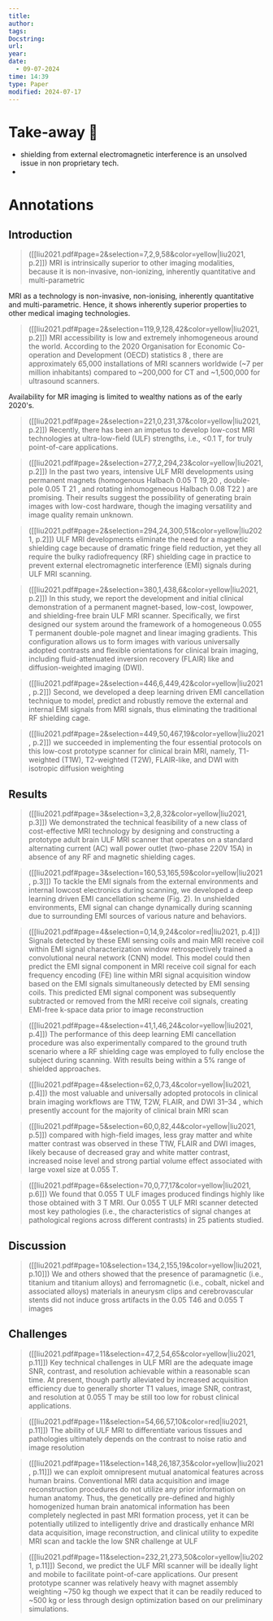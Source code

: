 ```yaml
---
title: 
author: 
tags: 
Docstring: 
url: 
year: 
date:
  - 09-07-2024
time: 14:39
type: Paper
modified: 2024-07-17
---
```


# Take-away 🥡

- shielding from external electromagnetic interference is an unsolved issue in non proprietary tech.
- 
# Annotations
## Introduction
> ([[liu2021.pdf#page=2&selection=7,2,9,58&color=yellow|liu2021, p.2]])
> MRI is intrinsically superior to other imaging modalities, because it is non-invasive, non-ionizing, inherently quantitative and multi-parametric

MRI as a technology is non-invasive, non-ionising, inherently quantitative and multi-parametric. Hence, it shows inherently superior properties to other medical imaging technologies. 

> ([[liu2021.pdf#page=2&selection=119,9,128,42&color=yellow|liu2021, p.2]])
> MRI accessibility is low and extremely inhomogeneous around the world. According to the 2020 Organisation for Economic Co-operation and Development (OECD) statistics 8 , there are approximately 65,000 installations of MRI scanners worldwide (~7 per million inhabitants) compared to ~200,000 for CT and ~1,500,000 for ultrasound scanners.

Availability for MR imaging is limited to wealthy nations as of the early 2020's. 

> ([[liu2021.pdf#page=2&selection=221,0,231,37&color=yellow|liu2021, p.2]])
> Recently, there has been an impetus to develop low-cost MRI technologies at ultra-low-field (ULF) strengths, i.e., <0.1 T, for truly point-of-care applications.

> ([[liu2021.pdf#page=2&selection=277,2,294,23&color=yellow|liu2021, p.2]])
> In the past two years, intensive ULF MRI developments using permanent magnets (homogenous Halbach 0.05 T 19,20 , double-pole 0.05 T 21 , and rotating inhomogeneous Halbach 0.08 T22 ) are promising. Their results suggest the possibility of generating brain images with low-cost hardware, though the imaging versatility and image quality remain unknown.


> ([[liu2021.pdf#page=2&selection=294,24,300,51&color=yellow|liu2021, p.2]])
> ULF MRI developments eliminate the need for a magnetic shielding cage because of dramatic fringe field reduction, yet they all require the bulky radiofrequency (RF) shielding cage in practice to prevent external electromagnetic interference (EMI) signals during ULF MRI scanning.

> ([[liu2021.pdf#page=2&selection=380,1,438,6&color=yellow|liu2021, p.2]])
> In this study, we report the development and initial clinical demonstration of a permanent magnet-based, low-cost, lowpower, and shielding-free brain ULF MRI scanner. Specifically, we first designed our system around the framework of a homogeneous 0.055 T permanent double-pole magnet and linear imaging gradients. This configuration allows us to form images with various universally adopted contrasts and flexible orientations for clinical brain imaging, including fluid-attenuated inversion recovery (FLAIR) like and diffusion-weighted imaging (DWI).

> ([[liu2021.pdf#page=2&selection=446,6,449,42&color=yellow|liu2021, p.2]])
> Second, we developed a deep learning driven EMI cancellation technique to model, predict and robustly remove the external and internal EMI signals from MRI signals, thus eliminating the traditional RF shielding cage.

> ([[liu2021.pdf#page=2&selection=449,50,467,19&color=yellow|liu2021, p.2]])
> we succeeded in implementing the four essential protocols on this low-cost prototype scanner for clinical brain MRI, namely, T1-weighted (T1W), T2-weighted (T2W), FLAIR-like, and DWI with isotropic diffusion weighting



## Results
> ([[liu2021.pdf#page=3&selection=3,2,8,32&color=yellow|liu2021, p.3]])
> We demonstrated the technical feasibility of a new class of cost-effective MRI technology by designing and constructing a prototype adult brain ULF MRI scanner that operates on a standard alternating current (AC) wall power outlet (two-phase 220V 15A) in absence of any RF and magnetic shielding cages.

> ([[liu2021.pdf#page=3&selection=160,53,165,59&color=yellow|liu2021, p.3]])
> To tackle the EMI signals from the external environments and internal lowcost electronics during scanning, we developed a deep learning driven EMI cancellation scheme (Fig. 2). In unshielded environments, EMI signal can change dynamically during scanning due to surrounding EMI sources of various nature and behaviors.

> ([[liu2021.pdf#page=4&selection=0,14,9,24&color=red|liu2021, p.4]])
> Signals detected by these EMI sensing coils and main MRI receive coil within EMI signal characterization window retrospectively trained a convolutional neural network (CNN) model. This model could then predict the EMI signal component in MRI receive coil signal for each frequency encoding (FE) line within MRI signal acquisition window based on the EMI signals simultaneously detected by EMI sensing coils. This predicted EMI signal component was subsequently subtracted or removed from the MRI receive coil signals, creating EMI-free k-space data prior to image reconstruction 

> ([[liu2021.pdf#page=4&selection=41,1,46,24&color=yellow|liu2021, p.4]])
> The performance of this deep learning EMI cancellation procedure was also experimentally compared to the ground truth scenario where a RF shielding cage was employed to fully enclose the subject during scanning. With results being within a 5% range of shielded approaches.

> ([[liu2021.pdf#page=4&selection=62,0,73,4&color=yellow|liu2021, p.4]])
> the most valuable and universally adopted protocols in clinical brain imaging workflows are T1W, T2W, FLAIR, and DWI 31–34 , which presently account for the majority of clinical brain MRI scan


> ([[liu2021.pdf#page=5&selection=60,0,82,44&color=yellow|liu2021, p.5]])
> compared with high-field images, less gray matter and white matter contrast was observed in these T1W, FLAIR and DWI images, likely because of decreased gray and white matter contrast, increased noise level and strong partial volume effect associated with large voxel size at 0.055 T.

> ([[liu2021.pdf#page=6&selection=70,0,77,17&color=yellow|liu2021, p.6]])
> We found that 0.055 T ULF images produced findings highly like those obtained with 3 T MRI. Our 0.055 T ULF MRI scanner detected most key pathologies (i.e., the characteristics of signal changes at pathological regions across different contrasts) in 25 patients studied.

## Discussion

> ([[liu2021.pdf#page=10&selection=134,2,155,19&color=yellow|liu2021, p.10]])
> We and others showed that the presence of paramagnetic (i.e., titanium and titanium alloys) and ferromagnetic (i.e., cobalt, nickel and associated alloys) materials in aneurysm clips and cerebrovascular stents did not induce gross artifacts in the 0.05 T46 and 0.055 T images 

## Challenges
> ([[liu2021.pdf#page=11&selection=47,2,54,65&color=yellow|liu2021, p.11]])
> Key technical challenges in ULF MRI are the adequate image SNR, contrast, and resolution achievable within a reasonable scan time. At present, though partly alleviated by increased acquisition efficiency due to generally shorter T1 values, image SNR, contrast, and resolution at 0.055 T may be still too low for robust clinical applications.

> ([[liu2021.pdf#page=11&selection=54,66,57,10&color=red|liu2021, p.11]])
> The ability of ULF MRI to differentiate various tissues and pathologies ultimately depends on the contrast to noise ratio and image resolution


> ([[liu2021.pdf#page=11&selection=148,26,187,35&color=yellow|liu2021, p.11]])
> we can exploit omnipresent mutual anatomical features across human brains. Conventional MRI data acquisition and image reconstruction procedures do not utilize any prior information on human anatomy. Thus, the genetically pre-defined and highly homogenized human brain anatomical information has been completely neglected in past MRI formation process, yet it can be potentially utilized to intelligently drive and drastically enhance MRI data acquisition, image reconstruction, and clinical utility to expedite MRI scan and tackle the low SNR challenge at ULF

> ([[liu2021.pdf#page=11&selection=232,21,273,50&color=yellow|liu2021, p.11]])
> Second, we predict the ULF MRI scanner will be ideally light and mobile to facilitate point-of-care applications. Our present prototype scanner was relatively heavy with magnet assembly weighting ~750 kg though we expect that it can be readily reduced to ~500 kg or less through design optimization based on our preliminary simulations.
